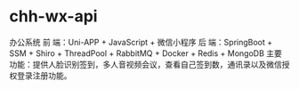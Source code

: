 # chh-wx-api
办公系统
前 端：Uni-APP + JavaScript + 微信小程序 
后 端：SpringBoot + SSM + Shiro + ThreadPool + RabbitMQ + Docker + Redis + MongoDB
主要功能：提供人脸识别签到，多人音视频会议，查看自己签到数，通讯录以及微信授权登录注册功能。
